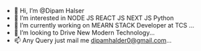 - 👋 Hi, I’m @Dipam Halser
- 👀 I’m interested in NODE JS REACT JS NEXT JS Python
- 🌱 I’m currently working on MEARN STACK Developer at TCS ...
- 💞️ I’m looking to Drive New Modern Technology...
- 📫 Any Query just mail me dipamhalder0@gmail.com...

<!---
halderdipam/halderdipam is a ✨ special ✨ repository because its `README.md` (this file) appears on your GitHub profile.
You can click the Preview link to take a look at your changes.
--->
